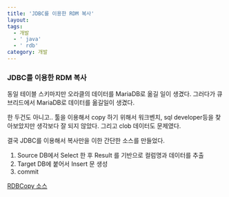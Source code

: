 ```yaml
---
title: 'JDBC를 이용한 RDM 복사'
layout: 
tags:
  - 개발
  - ' java'
  - ' rdb'
category: 개발
---
```

### JDBC를 이용한 RDM 복사

동일 테이블 스키마지만
  오라클의 데이터를 MariaDB로 옮길 일이 생겼다.
  그러다가 큐브리드에서 MariaDB로 데이터를 옮길일이 생겼다.
  
한 두건도 아니고.. 툴을 이용해서 copy 하기 위해서 워크벤치, sql developer등을 찾아보았지만 생각보다 잘 되지 않았다. 그리고 clob 데이터도 문제였다.

결국 JDBC를 이용해서 복사만을 이한 간단한 소스를 만들었다.


1. Source DB에서 Select 한 후 Result 를 기반으로 컬럼명과 데이터를 추출
2. Target DB에 붙어서 Insert 문 생성
3. commit






[RDBCopy 소스](https://github.com/nakanara/RDBCopy "RDBCopy 소스")
